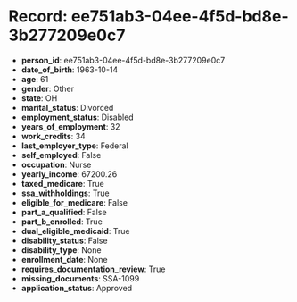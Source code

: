 # Record: ee751ab3-04ee-4f5d-bd8e-3b277209e0c7

- **person_id**: ee751ab3-04ee-4f5d-bd8e-3b277209e0c7
- **date_of_birth**: 1963-10-14
- **age**: 61
- **gender**: Other
- **state**: OH
- **marital_status**: Divorced
- **employment_status**: Disabled
- **years_of_employment**: 32
- **work_credits**: 34
- **last_employer_type**: Federal
- **self_employed**: False
- **occupation**: Nurse
- **yearly_income**: 67200.26
- **taxed_medicare**: True
- **ssa_withholdings**: True
- **eligible_for_medicare**: False
- **part_a_qualified**: False
- **part_b_enrolled**: True
- **dual_eligible_medicaid**: True
- **disability_status**: False
- **disability_type**: None
- **enrollment_date**: None
- **requires_documentation_review**: True
- **missing_documents**: SSA-1099
- **application_status**: Approved